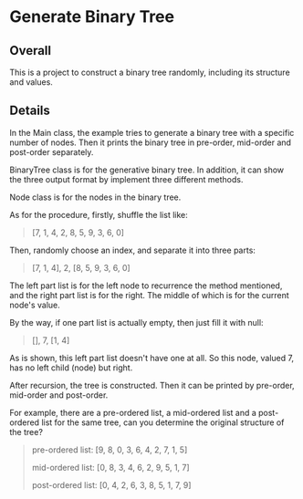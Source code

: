 # Generate Binary Tree

## Overall

This is a project to construct a binary tree randomly, including its structure and values.

## Details

In the Main class, the example tries to generate a binary tree with a specific number of nodes.
Then it prints the binary tree in pre-order, mid-order and post-order separately.

BinaryTree class is for the generative binary tree. In addition, it can show the three output format by implement three
different methods.

Node class is for the nodes in the binary tree.

As for the procedure, firstly, shuffle the list like:

> [7, 1, 4, 2, 8, 5, 9, 3, 6, 0]

Then, randomly choose an index, and separate it into three parts:

> [7, 1, 4], 2, [8, 5, 9, 3, 6, 0]

The left part list is for the left node to recurrence the method mentioned, and the right part list is for the right.
The middle of which is for the current node's value.

By the way, if one part list is actually empty, then just fill it with null:

> [], 7, [1, 4]

As is shown, this left part list doesn't have one at all. So this node, valued 7, has no left child (node) but right.

After recursion, the tree is constructed. Then it can be printed by pre-order, mid-order and post-order.

For example, there are a pre-ordered list, a mid-ordered list and a post-ordered list for the same tree, can you
determine the original structure of the tree?

> pre-ordered list: [9, 8, 0, 3, 6, 4, 2, 7, 1, 5]
>
> mid-ordered list: [0, 8, 3, 4, 6, 2, 9, 5, 1, 7]
>
> post-ordered list: [0, 4, 2, 6, 3, 8, 5, 1, 7, 9]
